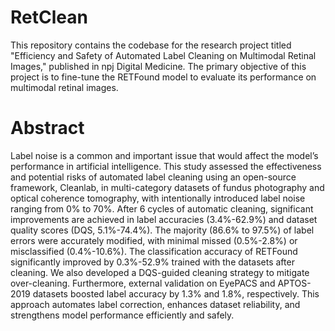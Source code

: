 # RetClean
This repository contains the codebase for the research project titled "Efficiency and Safety of Automated Label Cleaning on Multimodal Retinal Images," published in npj Digital Medicine. The primary objective of this project is to fine-tune the RETFound model to evaluate its performance on multimodal retinal images.

# Abstract
Label noise is a common and important issue that would affect the model’s performance in artificial intelligence. This study assessed the effectiveness and potential risks of automated label cleaning using an open-source framework, Cleanlab, in multi-category datasets of fundus photography and optical coherence tomography, with intentionally introduced label noise ranging from 0% to 70%. After 6 cycles of automatic cleaning, significant improvements are achieved in label accuracies (3.4%-62.9%) and dataset quality scores (DQS, 5.1%-74.4%). The majority (86.6% to 97.5%) of label errors were accurately modified, with minimal missed (0.5%-2.8%) or misclassified (0.4%-10.6%). The classification accuracy of RETFound significantly improved by 0.3%-52.9% trained with the datasets after cleaning. We also developed a DQS-guided cleaning strategy to mitigate over-cleaning. Furthermore, external validation on EyePACS and APTOS-2019 datasets boosted label accuracy by 1.3% and 1.8%, respectively. This approach automates label correction, enhances dataset reliability, and strengthens model performance efficiently and safely.

